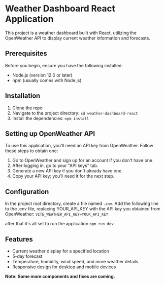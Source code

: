 # Weather Dashboard React Application

This project is a weather dashboard built with React, utilizing the OpenWeather API to display current weather information and forecasts.

## Prerequisites

Before you begin, ensure you have the following installed:

- Node.js (version 12.0 or later)
- npm (usually comes with Node.js)

## Installation

1. Clone the repo
2. Navigate to the project directory: `cd weather-dashboard-react`
3. Install the dependencies: `npm install`

## Setting up OpenWeather API

To use this application, you'll need an API key from OpenWeather. Follow these steps to obtain one:

1. Go to OpenWeather and sign up for an account if you don't have one.
2. After logging in, go to your "API keys" tab.
3. Generate a new API key if you don't already have one.
4. Copy your API key; you'll need it for the next step.

## Configuration

In the project root directory, create a file named `.env`.
Add the following line to the .env file, replacing YOUR_API_KEY with the API key you obtained from OpenWeather:
`VITE_WEATHER_API_KEY=YOUR_API_KEY`

after that it's all set to run the application `npm run dev`

## Features

- Current weather display for a specified location
- 5-day forecast
- Temperature, humidity, wind speed, and more weather details
- Responsive design for desktop and mobile devices

**Note: Some more components and fixes are coming.**
